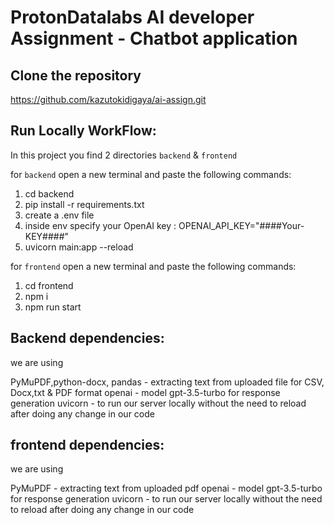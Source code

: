 # ProtonDatalabs AI developer Assignment - Chatbot application

## Clone the repository

https://github.com/kazutokidigaya/ai-assign.git

## Run Locally WorkFlow:

In this project you find 2 directories `backend` & `frontend`

for `backend` open a new terminal and paste the following commands:

1.  cd backend
2.  pip install -r requirements.txt
3.  create a .env file 
4.  inside env specify your OpenAI key :  OPENAI_API_KEY="####Your-KEY####"
5.  uvicorn main:app --reload

for `frontend` open a new terminal and paste the following commands:

1.  cd frontend
2.  npm i
4.  npm run start

## Backend dependencies:

we are using

PyMuPDF,python-docx, pandas - extracting text from uploaded file for CSV, Docx,txt & PDF format
openai - model gpt-3.5-turbo for response generation
uvicorn - to run our server locally without the need to reload after doing any change in our code

## frontend dependencies:

we are using

PyMuPDF - extracting text from uploaded pdf
openai - model gpt-3.5-turbo for response generation
uvicorn - to run our server locally without the need to reload after doing any change in our code
